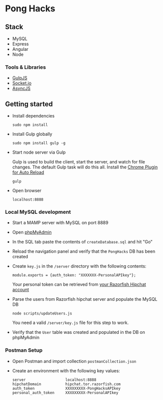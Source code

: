 # Pong Hacks

## Stack

* MySQL
* Express
* Angular
* Node

### Tools & Libraries

* [GulpJS](https://github.com/gulpjs/gulp)
* [Socket.io](https://github.com/Automattic/socket.io)
* [AsyncJS](https://github.com/caolan/async)

## Getting started

* Install dependencies

	```
	sudo npm install
	```
	
* Install Gulp globally
	
	```
	sudo npm install gulp -g
	```

* Start node server via Gulp
	
	Gulp is used to build the client, start the server, and watch for file changes. The default Gulp task will do this all. Install the [Chrome Plugin for Auto Reload](https://chrome.google.com/webstore/detail/livereload/jnihajbhpnppcggbcgedagnkighmdlei)

	```
	gulp
	```

* Open browser

	```
	localhost:8888
	```

### Local MySQL development

* Start a MAMP server with MySQL on port 8889

* Open [phpMyAdmin](http://localhost/MAMP/index.php?page=phpmyadmin&language=English)

* In the SQL tab paste the contents of `createDatabase.sql` and hit "Go"

* Reload the navigation panel and verify that the `PongHacks` DB has been created

* Create `key.js` in the `/server` directory with the following contents:

	```
	module.exports = {auth_token: "XXXXXXX-PersonalAPIkey"};
	```

	Your personal token can be retrieved from [your Razorfish Hipchat account](https://hipchat.tor.razorfish.com/account/api)

* Parse the users from Razorfish hipchat server and populate the MySQL DB

	```
	node scripts/updateUsers.js
	```

	You need a valid `/server/key.js` file for this step to work.

* Verify that the `User` table was created and populated in the DB on phpMyAdmin

### Postman Setup

* Open Postman and import collection `postmanCollection.json`

* Create an environment with the following key values:
	
	```
	server	 				localhost:8888
	hipchatDomain			hipchat.tor.razorfish.com
	auth_token				XXXXXXXXX-PongHacksAPIkey
	personal_auth_token		XXXXXXXXX-PersonalAPIkey
	```

